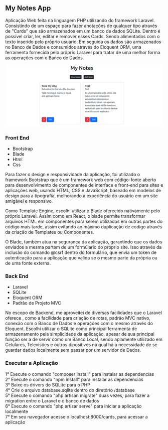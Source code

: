 ## My Notes App

Aplicação Web feita na linguagem PHP utilizando do framework Laravel. Consistindo
de um espaço para fazer anotações de qualquer tipo através de "Cards" que são armazenados em um banco de dados SQLite.
Dentro é possível criar, ler, editar e remover esses Cards. Sendo alimentados com o texto inserido pelo próprio usuário. Em seguida os dados são armazenados no Banco de Dados e consumidos através  do Eloquent ORM, uma ferramenta  fornecida pelo próprio Laravel para tratar de uma melhor forma as operações com o Banco de Dados.

<img src="readme/mynotes.png">

<h3>Front End</h3>

<ul>
<li>Bootstrap</li>
<li>Blade</li>
<li>Html</li>
<li>Css</li>
</ul>

Para fazer o design e responsividade da aplicação, foi utilizado o framework Bootstrap  que é um framework web com código-fonte aberto para desenvolvimento de componentes de interface e front-end para sites e aplicações web, usando HTML, CSS e JavaScript, baseado em modelos de design para a tipografia,
melhorando a experiência do usuário em um site amigável e responsivo.

Como Template Engine, escolhi utilizar o Blade oferecido nativamente pelo próprio Laravel. Assim como em React, o blade permite transformar arquivos HTML em componentes para serem utilizados em
outras partes do código mais tarde, assim evitando ao máximo duplicação de codigo através da criação de Templates ou Componentes.

O Blade, também atua na segurança da aplicação, garantindo que os dados enviados a mesma partem de um formúlario do próprio site. Isso através
 da inclusão do comando @csrf dentro do formulário, que envia um token de autenticação para a aplicação que valida se o mesmo parte da própria ou de uma fonte externa.

<h3>Back End</h3>

<ul>
<li>Laravel</li>
<li>SQLite</li>
<li>Eloquent ORM</li>
<li>Padrão de Projeto MVC</li>
</ul>

No escopo de Backend, me aproveitei de diversas facilidades que o Laravel oferece
, como a facilidade para criação de rotas, padrão MVC nativo, conexão com o Banco de Dados e operações com o mesmo através do Eloquent.
Escolhi utilizar o SQLite como principal ferramenta de armazenamento pela simplicidade da aplicação, apesar de sua principal função
ser a de servir como um Banco Local, sendo aplamente utilizado em Celulares, Televisões e outros dipositivos na qual há a necessidade de se guardar dados localmente sem passar por um servidor de Dados.

<h3>Executar a Aplicação</h3>

1° Execute o comando "composer install" para instalar as dependencias<br>
2° Execute o comando "npm install" para instalar as dependencias<br>
3° Baixe os drivers do SQLite para o PHP<br>
4° Crie o arquivo database.sqlite dentro do diretório /database<br>
5° Execute o comando "php artisan migrate" duas vezes, para fazer a migration entre o Laravel e o banco de dados<br>
6° Execute o comando "php artisar serve" para iniciar a aplicação localmente<br>
7° Em seu navegador acesse o localhost:8000/cards, para acessar a aplicação<br>

